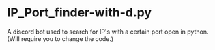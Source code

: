 # IP_Port_finder-with-d.py
A discord bot used to search for IP's with a certain port open in python. (Will require you to change the code.)

